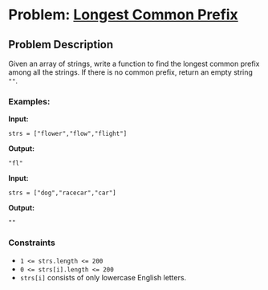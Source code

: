 # Problem: [Longest Common Prefix](https://leetcode.com/problems/longest-common-prefix/description/)

## Problem Description
Given an array of strings, write a function to find the longest common prefix among all the strings. If there is no common prefix, return an empty string `""`.

### Examples:
**Input:**
```plaintext
strs = ["flower","flow","flight"]
```
**Output:**
```plaintext
"fl"
```

**Input:**
```plaintext
strs = ["dog","racecar","car"]
```
**Output:**
```plaintext
""
```

### Constraints
- `1 <= strs.length <= 200`
- `0 <= strs[i].length <= 200`
- `strs[i]` consists of only lowercase English letters.